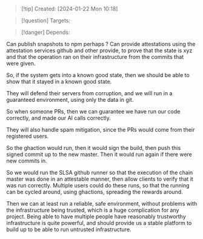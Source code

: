 
>[!tip] Created: [2024-01-22 Mon 10:18]

>[!question] Targets: 

>[!danger] Depends: 

Can publish snapshots to npm perhaps ?
Can provide attestations using the attestation services github and other provide, to prove that the state is xyz and that the operation ran on their infrastructure from the commits that were given.

So, if the system gets into a known good state, then we should be able to show that it stayed in a known good state.

They will defend their servers from corruption, and we will run in a guaranteed environment, using only the data in git.

So when someone PRs, then we can guarantee we have run our code correctly, and made our AI calls correctly.

They will also handle spam mitigation, since the PRs would come from their registered users.

So the ghaction would run, then it would sign the build, then push this signed commit up to the new master.  Then it would run again if there were new commits in.

So we would run the SLSA github runner so that the execution of the chain master was done in an attestable manner, then allow clients to verify that it was run correctly.  Multiple users could do these runs, so that the running can be cycled around, using ghactions, spreading the rewards around.

Then we can at least run a reliable, safe environment, without problems with the infrastructure being trusted, which is a huge complication for any project.  Being able to have multiple people have reasonably trustworthy infrastructure is quite powerful, and should provide us a stable platform to build up to be able to run untrusted infrastructure.